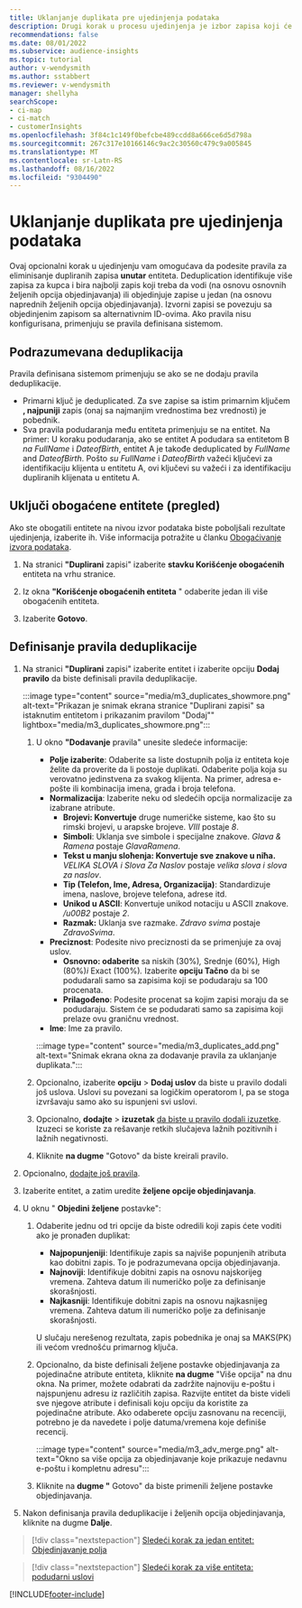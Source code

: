 ```yaml
---
title: Uklanjanje duplikata pre ujedinjenja podataka
description: Drugi korak u procesu ujedinjenja je izbor zapisa koji će se voditi prilikom traženja duplikata.
recommendations: false
ms.date: 08/01/2022
ms.subservice: audience-insights
ms.topic: tutorial
author: v-wendysmith
ms.author: sstabbert
ms.reviewer: v-wendysmith
manager: shellyha
searchScope:
- ci-map
- ci-match
- customerInsights
ms.openlocfilehash: 3f84c1c149f0befcbe489ccdd8a666ce6d5d798a
ms.sourcegitcommit: 267c317e10166146c9ac2c30560c479c9a005845
ms.translationtype: MT
ms.contentlocale: sr-Latn-RS
ms.lasthandoff: 08/16/2022
ms.locfileid: "9304490"
---
```

# <a name="remove-duplicates-before-unifying-data"></a>Uklanjanje duplikata pre ujedinjenja podataka

Ovaj opcionalni korak u ujedinjenju vam omogućava da podesite pravila za eliminisanje dupliranih zapisa **unutar** entiteta. Deduplication identifikuje više zapisa za kupca i bira najbolji zapis koji treba da vodi (na osnovu osnovnih željenih opcija objedinjavanja) ili objedinjuje zapise u jedan (na osnovu naprednih željenih opcija objedinjavanja). Izvorni zapisi se povezuju sa objedinjenim zapisom sa alternativnim ID-ovima. Ako pravila nisu konfigurisana, primenjuju se pravila definisana sistemom.

## <a name="default-deduplication"></a>Podrazumevana deduplikacija

Pravila definisana sistemom primenjuju se ako se ne dodaju pravila deduplikacije.

- Primarni ključ je deduplicated.
  Za sve zapise sa istim primarnim ključem **, najpuniji** zapis (onaj sa najmanjim vrednostima bez vrednosti) je pobednik.
- Sva pravila podudaranja među entiteta primenjuju se na entitet.
  Na primer: U koraku podudaranja, ako se entitet A podudara sa entitetom B *na FullName* i *DateofBirth*, entitet A je takođe deduplicated by *FullName* and *DateofBirth*. Pošto *su FullName* i *DateofBirth* važeći ključevi za identifikaciju klijenta u entitetu A, ovi ključevi su važeći i za identifikaciju dupliranih klijenata u entitetu A.

## <a name="include-enriched-entities-preview"></a>Uključi obogaćene entitete (pregled)

Ako ste obogatili entitete na nivou izvor podataka biste poboljšali rezultate ujedinjenja, izaberite ih. Više informacija potražite u članku [Obogaćivanje izvora podataka](data-sources-enrichment.md).

1. Na stranici **"Duplirani** zapisi" izaberite **stavku Korišćenje obogaćenih** entiteta na vrhu stranice.

1. Iz okna **"Korišćenje obogaćenih entiteta** " odaberite jedan ili više obogaćenih entiteta.

1. Izaberite **Gotovo**.

## <a name="define-deduplication-rules"></a>Definisanje pravila deduplikacije

1. Na stranici **"Duplirani** zapisi" izaberite entitet i izaberite opciju **Dodaj pravilo** da biste definisali pravila deduplikacije.

   :::image type="content" source="media/m3_duplicates_showmore.png" alt-text="Prikazan je snimak ekrana stranice &quot;Duplirani zapisi&quot; sa istaknutim entitetom i prikazanim pravilom &quot;Dodaj&quot;"  lightbox="media/m3_duplicates_showmore.png":::

   1. U okno **"Dodavanje** pravila" unesite sledeće informacije:
      - **Polje izaberite**: Odaberite sa liste dostupnih polja iz entiteta koje želite da proverite da li postoje duplikati. Odaberite polja koja su verovatno jedinstvena za svakog klijenta. Na primer, adresa e-pošte ili kombinacija imena, grada i broja telefona.
      - **Normalizacija**: Izaberite neku od sledećih opcija normalizacije za izabrane atribute.
        - **Brojevi: Konvertuje** druge numeričke sisteme, kao što su rimski brojevi, u arapske brojeve. *VIII* postaje *8*.
        - **Simboli**: Uklanja sve simbole i specijalne znakove. *Glava & Ramena* postaje *GlavaRamena*.
        - **Tekst u manju sloћenja: Konvertuje sve znakove u niћa.** *VELIKA SLOVA i Slova Za Naslov* postaje *velika slova i slova za naslov*.
        - **Tip (Telefon, Ime, Adresa, Organizacija)**: Standardizuje imena, naslove, brojeve telefona, adrese itd.
        - **Unikod u ASCII**: Konvertuje unikod notaciju u ASCII znakove. */u00B2* postaje *2*.
        - **Razmak:** Uklanja sve razmake. *Zdravo svima* postaje *ZdravoSvima*.
      - **Preciznost**: Podesite nivo preciznosti da se primenjuje za ovaj uslov.
        - **Osnovno: odaberite** sa niskih (30%)*,* Srednje (60%)*,* High (80%)*i* Exact (100%)*.* Izaberite **opciju Tačno** da bi se podudarali samo sa zapisima koji se podudaraju sa 100 procenata.
        - **Prilagođeno**: Podesite procenat sa kojim zapisi moraju da se podudaraju. Sistem će se podudarati samo sa zapisima koji prelaze ovu graničnu vrednost.
      - **Ime**: Ime za pravilo.

      :::image type="content" source="media/m3_duplicates_add.png" alt-text="Snimak ekrana okna za dodavanje pravila za uklanjanje duplikata.":::

   1. Opcionalno, izaberite **opciju** > **Dodaj uslov** da biste u pravilo dodali još uslova. Uslovi su povezani sa logičkim operatorom I, pa se stoga izvršavaju samo ako su ispunjeni svi uslovi.

   1. Opcionalno, **dodajte** > **izuzetak** [da biste u pravilo dodali izuzetke](match-entities.md#add-exceptions-to-a-rule). Izuzeci se koriste za rešavanje retkih slučajeva lažnih pozitivnih i lažnih negativnosti.

   1. Kliknite **na dugme** "Gotovo" da biste kreirali pravilo.

1. Opcionalno, [dodajte još pravila](#define-deduplication-rules).

1. Izaberite entitet, a zatim uredite **željene opcije objedinjavanja**.

1. U oknu " **Objedini željene** postavke":
   1. Odaberite jednu od tri opcije da biste odredili koji zapis ćete voditi ako je pronađen duplikat:
      - **Najpopunjeniji**: Identifikuje zapis sa najviše popunjenih atributa kao dobitni zapis. To je podrazumevana opcija objedinjavanja.
      - **Najnoviji**: Identifikuje dobitni zapis na osnovu najskorijeg vremena. Zahteva datum ili numeričko polje za definisanje skorašnjosti.
      - **Najkasniji**: Identifikuje dobitni zapis na osnovu najkasnijeg vremena. Zahteva datum ili numeričko polje za definisanje skorašnjosti.

      U slučaju nerešenog rezultata, zapis pobednika je onaj sa MAKS(PK) ili većom vrednošću primarnog ključa.

   1. Opcionalno, da biste definisali željene postavke objedinjavanja za pojedinačne atribute entiteta, kliknite **na dugme** "Više opcija" na dnu okna. Na primer, možete odabrati da zadržite najnoviju e-poštu i najspunjenu adresu iz različitih zapisa. Razvijte entitet da biste videli sve njegove atribute i definisali koju opciju da koristite za pojedinačne atribute. Ako odaberete opciju zasnovanu na recenciji, potrebno je da navedete i polje datuma/vremena koje definiše recencij.

      :::image type="content" source="media/m3_adv_merge.png" alt-text="Okno sa više opcija za objedinjavanje koje prikazuje nedavnu e-poštu i kompletnu adresu":::

   1. Kliknite na **dugme "** Gotovo" da biste primenili željene postavke objedinjavanja.

1. Nakon definisanja pravila deduplikacije i željenih opcija objedinjavanja, kliknite na dugme **Dalje**.
  
> [!div class="nextstepaction"]
> [Sledeći korak za jedan entitet: Objedinjavanje polja](merge-entities.md)

> [!div class="nextstepaction"]
> [Sledeći korak za više entiteta: podudarni uslovi](match-entities.md)

[!INCLUDE[footer-include](includes/footer-banner.md)]
